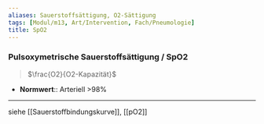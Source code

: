 ```yaml
---
aliases: Sauerstoffsättigung, O2-Sättigung
tags: [Modul/m13, Art/Intervention, Fach/Pneumologie]
title: SpO2
---
```

### Pulsoxymetrische Sauerstoffsättigung / SpO2
> $\frac{O2}{O2-Kapazität}$
- **Normwert**:: Arteriell >98%

---
siehe [[Sauerstoffbindungskurve]], [[pO2]]
